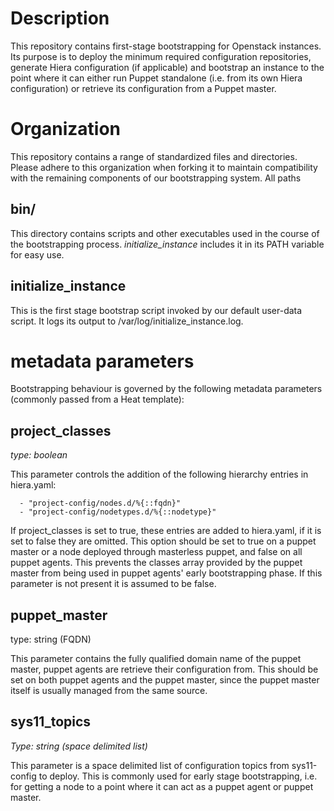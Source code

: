 Description
===========

This repository contains first-stage bootstrapping for Openstack instances. Its
purpose is to deploy the minimum required configuration repositories, generate
Hiera configuration (if applicable) and bootstrap an instance to the point
where it can either run Puppet standalone (i.e. from its own Hiera
configuration) or retrieve its configuration from a Puppet master.

Organization
============

This repository contains a range of standardized files and directories. Please
adhere to this organization when forking it to maintain compatibility with the
remaining components of our bootstrapping system. All paths

bin/
----

This directory contains scripts and other executables used in the course of the
bootstrapping process. *initialize_instance* includes it in its PATH variable
for easy use.

initialize_instance
-------------------

This is the first stage bootstrap script invoked by our default user-data
script. It logs its output to /var/log/initialize_instance.log.

metadata parameters
===================

Bootstrapping behaviour is governed by the following metadata parameters
(commonly passed from a Heat template):

project_classes
---------------

*type: boolean*

This parameter controls the addition of the following hierarchy entries in
hiera.yaml:

```
  - "project-config/nodes.d/%{::fqdn}"
  - "project-config/nodetypes.d/%{::nodetype}"
```

If project_classes is set to true, these entries are added to hiera.yaml, if it
is set to false they are omitted. This option should be set to true on a puppet
master or a node deployed through masterless puppet, and false on all puppet
agents. This prevents the classes array provided by the puppet master from
being used in puppet agents' early bootstrapping phase. If this parameter is
not present it is assumed to be false.

puppet_master
-------------

type: string (FQDN)

This parameter contains the fully qualified domain name of the puppet master,
puppet agents are retrieve their configuration from. This should be set on both
puppet agents and the puppet master, since the puppet master itself is usually
managed from the same source.

sys11_topics
------------

*Type: string (space delimited list)*

This parameter is  a space delimited list of configuration topics from
sys11-config to deploy. This is commonly used for early stage bootstrapping,
i.e. for getting a node to a point where it can act as a puppet agent or puppet
master.

